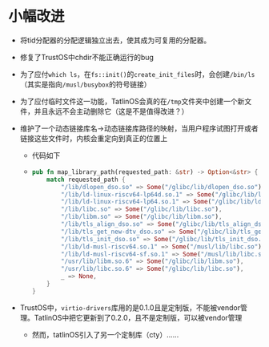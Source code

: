 # 小幅改进

- 将tid分配器的分配逻辑独立出去，使其成为可复用的分配器。

- 修复了TrustOS中chdir不能正确运行的bug

- 为了应付`which ls`，在`fs::init()`的`create_init_files`时，会创建`/bin/ls`（其实是指向`/musl/busybox`的符号链接）

- 为了应付临时文件这一功能，TatlinOS会真的在`/tmp`文件夹中创建一个新文件，并且永远不会主动删除它（这是不是值得改进？）

- 维护了一个动态链接库名→动态链接库路径的映射，当用户程序试图打开或者链接这些文件时，内核会重定向到真正的位置上

  - 代码如下

  - ```rust
    pub fn map_library_path(requested_path: &str) -> Option<&str> {
        match requested_path {
            "/lib/dlopen_dso.so" => Some("/glibc/lib/dlopen_dso.so"),
            "/lib/ld-linux-riscv64-lp64d.so.1" => Some("/glibc/lib/ld-linux-riscv64-lp64d.so.1"),
            "/lib/ld-linux-riscv64-lp64.so.1" => Some("/glibc/lib/ld-linux-riscv64-lp64d.so.1"), // 你也给我用带d的版本
            "/lib/libc.so" => Some("/glibc/lib/libc.so"),
            "/lib/libm.so" => Some("/glibc/lib/libm.so"),
            "/lib/tls_align_dso.so" => Some("/glibc/lib/tls_align_dso.so"),
            "/lib/tls_get_new-dtv_dso.so" => Some("/glibc/lib/tls_get_new-dtv_dso.so"),
            "/lib/tls_init_dso.so" => Some("/glibc/lib/tls_init_dso.so"),
            "/lib/ld-musl-riscv64.so.1" => Some("/musl/lib/libc.so"), // ltp
            "/lib/ld-musl-riscv64-sf.so.1" => Some("/musl/lib/libc.so"), // libctest
            "/usr/lib/libm.so.6" => Some("/glibc/lib/libm.so"),       // libctest
            "/usr/lib/libc.so.6" => Some("/glibc/lib/libc.so"),       // libctest
            _ => None,
        }
    }
    ```

    

- TrustOS中，`virtio-drivers`库用的是0.1.0且是定制版，不能被vendor管理。TatlinOS中把它更新到了0.2.0，且不是定制版，可以被vendor管理

  - 然而，tatlinOS引入了另一个定制库（cty）……



